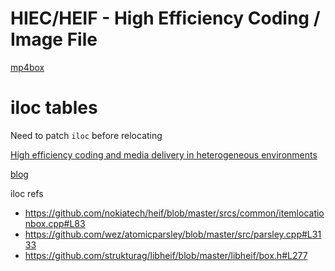 # HIEC/HEIF - High Efficiency Coding / Image File

[mp4box](https://github.com/gpac/gpac)

# iloc tables

Need to patch `iloc` before relocating

[High efficiency coding and media delivery in heterogeneous environments](https://standards.iso.org/ittf/PubliclyAvailableStandards/c066067_ISO_IEC_23008-12_2017.zip)

[blog](http://cheeky4n6monkey.blogspot.com/2017/10/monkey-takes-heic.html)

iloc refs
- <https://github.com/nokiatech/heif/blob/master/srcs/common/itemlocationbox.cpp#L83>
- <https://github.com/wez/atomicparsley/blob/master/src/parsley.cpp#L3133>
- <https://github.com/strukturag/libheif/blob/master/libheif/box.h#L277>

